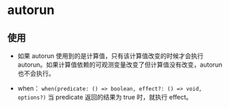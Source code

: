 # autorun

## 使用

- 如果 autorun 使用到的是计算值，只有该计算值改变的时候才会执行 autorun。如果计算值依赖的可观测变量改变了但计算值没有改变，autorun 也不会执行。

- when： `when(predicate: () => boolean, effect?: () => void, options?)` 当 predicate 返回的结果为 true 时，就执行 effect。
